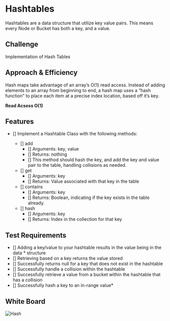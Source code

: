 # Hashtables

Hashtables are a data structure that utilize key value pairs. This means every Node or Bucket has both a key, and a value.

## Challenge

Implementation of Hash Tables

## Approach & Efficiency

Hash maps take advantage of an array’s O(1) read access. Instead of adding elements to an array from beginning to end, a hash map uses a “hash function” to place each item at a precise index location, based off it’s key.

**Read Acsess O(1)**

## Features

* [] Implement a Hashtable Class with the following methods:

    - [] add
        - [] Arguments: key, value
        - [] Returns: nothing
        - [] This method should hash the key, and add the key and value pair to the table, handling collisions as needed.
    - [] get
        - [] Arguments: key
        - [] Returns: Value associated with that key in the table
    - [] contains
        - [] Arguments: key
        - [] Returns: Boolean, indicating if the key exists in the table already.
    - [] hash
        - [] Arguments: key
        - [] Returns: Index in the collection for that key

## Test Requirements

* [] Adding a key/value to your hashtable results in the value being in the data *  structure
* [] Retrieving based on a key returns the value stored
* [] Successfully returns null for a key that does not exist in the hashtable
* [] Successfully handle a collision within the hashtable
* [] Successfully retrieve a value from a bucket within the hashtable that has a collision
* [] Successfully hash a key to an in-range value*

## White Board

![Hash]()
